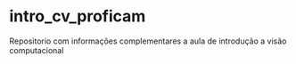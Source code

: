 # intro_cv_proficam
Repositorio com informações complementares a aula de introdução a visão computacional
